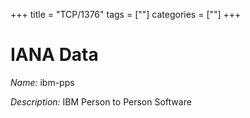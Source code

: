 +++
title = "TCP/1376"
tags = [""]
categories = [""]
+++

# IANA Data

_Name:_ ibm-pps

_Description:_ IBM Person to Person Software

